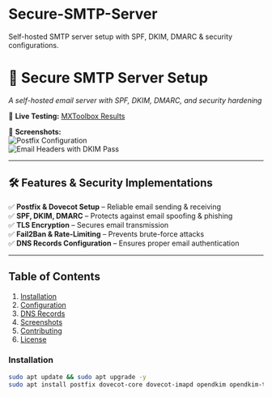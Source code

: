 # Secure-SMTP-Server
Self-hosted SMTP server setup with SPF, DKIM, DMARC &amp; security configurations.

# 📧 Secure SMTP Server Setup  
*A self-hosted email server with SPF, DKIM, DMARC, and security hardening*  

🚀 **Live Testing:** [MXToolbox Results](https://mxtoolbox.com/SuperTool.aspx) 

📸 **Screenshots:**  
![Postfix Configuration](#)  
![Email Headers with DKIM Pass](#)  

---

## 🛠️ Features & Security Implementations  
✅ **Postfix & Dovecot Setup** – Reliable email sending & receiving  
✅ **SPF, DKIM, DMARC** – Protects against email spoofing & phishing  
✅ **TLS Encryption** – Secures email transmission  
✅ **Fail2Ban & Rate-Limiting** – Prevents brute-force attacks  
✅ **DNS Records Configuration** – Ensures proper email authentication  

---
## Table of Contents
1. [Installation](#installation)
2. [Configuration](#configuration)
3. [DNS Records](#dns-records)
4. [Screenshots](#screenshots)
5. [Contributing](#contributing)
6. [License](#license)

### **Installation**  
```bash
sudo apt update && sudo apt upgrade -y
sudo apt install postfix dovecot-core dovecot-imapd opendkim opendkim-tools -y
```

